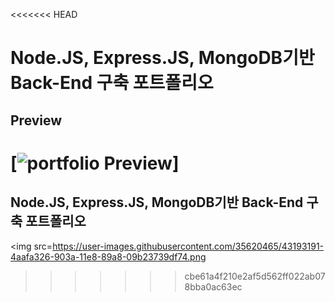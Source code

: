 <<<<<<< HEAD
# Node.JS, Express.JS, MongoDB기반 Back-End 구축 포트폴리오

## Preview

[![portfolio Preview](https://user-images.githubusercontent.com/35620465/43193191-4aafa326-903a-11e8-89a8-09b23739df74.png)]
=======
## Node.JS, Express.JS, MongoDB기반 Back-End 구축 포트폴리오

<img src=https://user-images.githubusercontent.com/35620465/43193191-4aafa326-903a-11e8-89a8-09b23739df74.png
>>>>>>> cbe61a4f210e2af5d562ff022ab078bba0ac63ec
